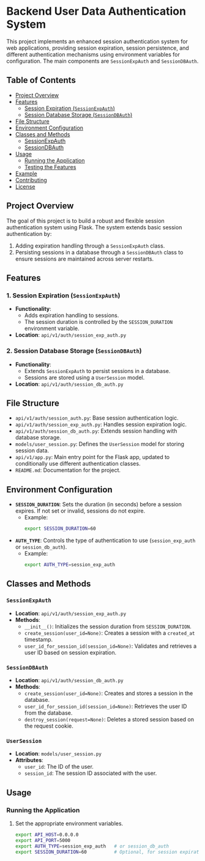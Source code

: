 # Backend User Data Authentication System

This project implements an enhanced session authentication system for web applications, providing session expiration, session persistence, and different authentication mechanisms using environment variables for configuration. The main components are `SessionExpAuth` and `SessionDBAuth`.

## Table of Contents

- [Project Overview](#project-overview)
- [Features](#features)
  - [Session Expiration (`SessionExpAuth`)](#1-session-expiration-sessionexpauth)
  - [Session Database Storage (`SessionDBAuth`)](#2-session-database-storage-sessiondbauth)
- [File Structure](#file-structure)
- [Environment Configuration](#environment-configuration)
- [Classes and Methods](#classes-and-methods)
  - [SessionExpAuth](#sessionexpauth)
  - [SessionDBAuth](#sessiondbauth)
- [Usage](#usage)
  - [Running the Application](#running-the-application)
  - [Testing the Features](#testing-the-features)
- [Example](#example)
- [Contributing](#contributing)
- [License](#license)

## Project Overview

The goal of this project is to build a robust and flexible session authentication system using Flask. The system extends basic session authentication by:
1. Adding expiration handling through a `SessionExpAuth` class.
2. Persisting sessions in a database through a `SessionDBAuth` class to ensure sessions are maintained across server restarts.

## Features

### 1. Session Expiration (`SessionExpAuth`)

- **Functionality**:
  - Adds expiration handling to sessions.
  - The session duration is controlled by the `SESSION_DURATION` environment variable.
- **Location**: `api/v1/auth/session_exp_auth.py`

### 2. Session Database Storage (`SessionDBAuth`)

- **Functionality**:
  - Extends `SessionExpAuth` to persist sessions in a database.
  - Sessions are stored using a `UserSession` model.
- **Location**: `api/v1/auth/session_db_auth.py`

## File Structure

- `api/v1/auth/session_auth.py`: Base session authentication logic.
- `api/v1/auth/session_exp_auth.py`: Handles session expiration logic.
- `api/v1/auth/session_db_auth.py`: Extends session handling with database storage.
- `models/user_session.py`: Defines the `UserSession` model for storing session data.
- `api/v1/app.py`: Main entry point for the Flask app, updated to conditionally use different authentication classes.
- `README.md`: Documentation for the project.

## Environment Configuration

- **`SESSION_DURATION`**: Sets the duration (in seconds) before a session expires. If not set or invalid, sessions do not expire.
  - Example:
    ```bash
    export SESSION_DURATION=60
    ```
- **`AUTH_TYPE`**: Controls the type of authentication to use (`session_exp_auth` or `session_db_auth`).
  - Example:
    ```bash
    export AUTH_TYPE=session_exp_auth
    ```

## Classes and Methods

### `SessionExpAuth`

- **Location**: `api/v1/auth/session_exp_auth.py`
- **Methods**:
  - `__init__()`: Initializes the session duration from `SESSION_DURATION`.
  - `create_session(user_id=None)`: Creates a session with a `created_at` timestamp.
  - `user_id_for_session_id(session_id=None)`: Validates and retrieves a user ID based on session expiration.

### `SessionDBAuth`

- **Location**: `api/v1/auth/session_db_auth.py`
- **Methods**:
  - `create_session(user_id=None)`: Creates and stores a session in the database.
  - `user_id_for_session_id(session_id=None)`: Retrieves the user ID from the database.
  - `destroy_session(request=None)`: Deletes a stored session based on the request cookie.

### `UserSession`

- **Location**: `models/user_session.py`
- **Attributes**:
  - `user_id`: The ID of the user.
  - `session_id`: The session ID associated with the user.

## Usage

### Running the Application

1. Set the appropriate environment variables.
   ```bash
   export API_HOST=0.0.0.0
   export API_PORT=5000
   export AUTH_TYPE=session_exp_auth   # or session_db_auth
   export SESSION_DURATION=60          # Optional, for session expiration
